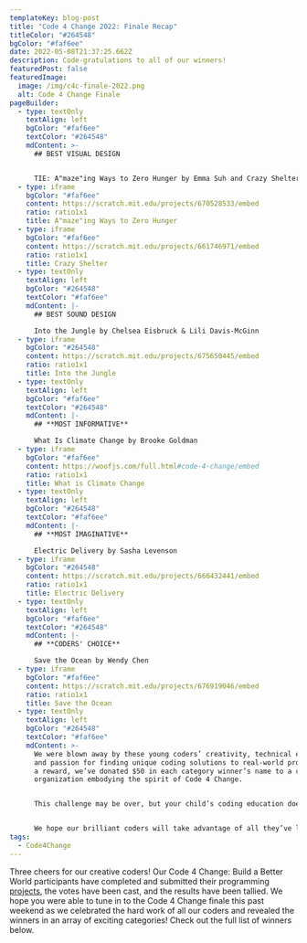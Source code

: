 ```yaml
---
templateKey: blog-post
title: "Code 4 Change 2022: Finale Recap"
titleColor: "#264548"
bgColor: "#faf6ee"
date: 2022-05-08T21:37:25.662Z
description: Code-gratulations to all of our winners!
featuredPost: false
featuredImage:
  image: /img/c4c-finale-2022.png
  alt: Code 4 Change Finale
pageBuilder:
  - type: textOnly
    textAlign: left
    bgColor: "#faf6ee"
    textColor: "#264548"
    mdContent: >-
      ## BEST VISUAL DESIGN


      TIE: A"maze"ing Ways to Zero Hunger by Emma Suh and Crazy Shelter by Brianna Stumacher
  - type: iframe
    bgColor: "#faf6ee"
    content: https://scratch.mit.edu/projects/670528533/embed
    ratio: ratio1x1
    title: A"maze"ing Ways to Zero Hunger
  - type: iframe
    bgColor: "#faf6ee"
    content: https://scratch.mit.edu/projects/661746971/embed
    ratio: ratio1x1
    title: Crazy Shelter
  - type: textOnly
    textAlign: left
    bgColor: "#264548"
    textColor: "#faf6ee"
    mdContent: |-
      ## BEST SOUND DESIGN

      Into the Jungle by Chelsea Eisbruck & Lili Davis-McGinn
  - type: iframe
    bgColor: "#264548"
    content: https://scratch.mit.edu/projects/675650445/embed
    ratio: ratio1x1
    title: Into the Jungle
  - type: textOnly
    textAlign: left
    bgColor: "#faf6ee"
    textColor: "#264548"
    mdContent: |-
      ## **MOST INFORMATIVE**

      What Is Climate Change by Brooke Goldman
  - type: iframe
    bgColor: "#faf6ee"
    content: https://woofjs.com/full.html#code-4-change/embed
    ratio: ratio1x1
    title: What is Climate Change
  - type: textOnly
    textAlign: left
    bgColor: "#264548"
    textColor: "#faf6ee"
    mdContent: |-
      ## **MOST IMAGINATIVE**

      Electric Delivery by Sasha Levenson
  - type: iframe
    bgColor: "#264548"
    content: https://scratch.mit.edu/projects/666432441/embed
    ratio: ratio1x1
    title: Electric Delivery
  - type: textOnly
    textAlign: left
    bgColor: "#faf6ee"
    textColor: "#264548"
    mdContent: |-
      ## **CODERS' CHOICE**

      Save the Ocean by Wendy Chen
  - type: iframe
    bgColor: "#faf6ee"
    content: https://scratch.mit.edu/projects/676919046/embed
    ratio: ratio1x1
    title: Save the Ocean
  - type: textOnly
    textAlign: left
    bgColor: "#264548"
    textColor: "#faf6ee"
    mdContent: >-
      We were blown away by these young coders’ creativity, technical expertise,
      and passion for finding unique coding solutions to real-world problems. As
      a reward, we’ve donated $50 in each category winner’s name to a charitable
      organization embodying the spirit of Code 4 Change. 


      This challenge may be over, but your child’s coding education doesn’t have to stop here. Our summer programming is just around the corner with week-to-week in-person [summer coding camps](https://www.thecodingspace.com/programs/summer-camps/) well as weekly in-person and online [summer classes](https://www.thecodingspace.com/classes). Plus, now is a great time to register, as we’re offering 15% off until May 15th with promo code CODEINSUMMER22.


      We hope our brilliant coders will take advantage of all they’ve learned during Code 4 Change and continue putting their programming powers to work for good. We look forward to seeing their creativity in action again during our next Code 4 Change initiative! Until then — code on.
tags:
  - Code4Change
---
```

Three cheers for our creative coders! Our Code 4 Change: Build a Better World participants have completed and submitted their programming [projects](https://code4change.thecodingspace.com/), the votes have been cast, and the results have been tallied. We hope you were able to tune in to the Code 4 Change finale this past weekend as we celebrated the hard work of all our coders and revealed the winners in an array of exciting categories! Check out the full list of winners below.
